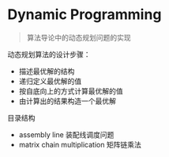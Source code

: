 # Dynamic Programming
> 算法导论中的动态规划问题的实现

动态规划算法的设计步骤：
- 描述最优解的结构
- 递归定义最优解的值
- 按自底向上的方式计算最优解的值
- 由计算出的结果构造一个最优解

目录结构
- assembly line 装配线调度问题
- matrix chain multiplication 矩阵链乘法
